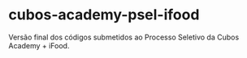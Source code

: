 # cubos-academy-psel-ifood

Versão final dos códigos submetidos ao Processo Seletivo da Cubos Academy + iFood.
